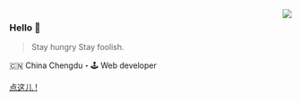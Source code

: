 <img align="right" src="https://github-readme-stats.vercel.app/api?username=Nza6920&show_icons=true&icon_color=805AD5&text_color=718096&bg_color=ffffff&hide_title=true" />

### Hello 👋

> Stay hungry Stay foolish.

🇨🇳 China Chengdu・🕹 Web developer

<a href="https://nnzzaa.cn" target="_blank">点这儿 !</a>
